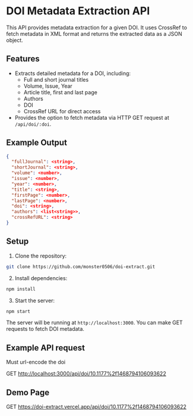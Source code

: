 # DOI Metadata Extraction API

This API provides metadata extraction for a given DOI. It uses CrossRef to fetch metadata in XML format and returns the extracted data as a JSON object.

## Features

- Extracts detailed metadata for a DOI, including:
  - Full and short journal titles
  - Volume, Issue, Year
  - Article title, first and last page
  - Authors
  - DOI
  - CrossRef URL for direct access
- Provides the option to fetch metadata via HTTP GET request at `/api/doi/:doi`.

## Example Output

```json
{
  "fullJournal": <string>,
  "shortJournal": <string>,
  "volume": <number>,
  "issue": <number>,
  "year": <number>,
  "title": <string>,
  "firstPage": <number>,
  "lastPage": <number>,
  "doi": <string>,
  "authors": <list<string>>,
  "crossRefURL": <string>
}
```

## Setup

1. Clone the repository:

```bash
git clone https://github.com/monster0506/doi-extract.git
```

2. Install dependencies:

```bash
npm install
```

3. Start the server:

```bash
npm start
```

The server will be running at `http://localhost:3000`. You can make GET requests to fetch DOI metadata.

## Example API request

Must url-encode the doi

GET <http://localhost:3000/api/doi/10.1177%2f1468794106093622>

## Demo Page

GET <https://doi-extract.vercel.app/api/doi/10.1177%2f1468794106093622>
